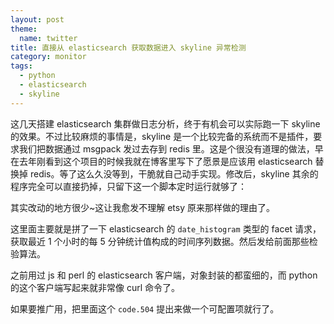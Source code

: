 ```yaml
---
layout: post
theme:
  name: twitter
title: 直接从 elasticsearch 获取数据进入 skyline 异常检测
category: monitor
tags:
  - python
  - elasticsearch
  - skyline
---
```


这几天搭建 elasticsearch 集群做日志分析，终于有机会可以实际跑一下 skyline 的效果。不过比较麻烦的事情是，skyline 是一个比较完备的系统而不是插件，要求我们把数据通过 msgpack 发过去存到 redis 里。这是个很没有道理的做法，早在去年刚看到这个项目的时候我就在博客里写下了愿景是应该用 elasticsearch 替换掉 redis。等了这么久没等到，干脆就自己动手实现。修改后，skyline 其余的程序完全可以直接扔掉，只留下这一个脚本定时运行就够了：

<script src="https://gist.github.com/chenryn/309bed093f6a7084c855.js"></script>

其实改动的地方很少~这让我愈发不理解 etsy 原来那样做的理由了。

这里面主要就是拼了一下 elasticsearch 的 `date_histogram` 类型的 facet 请求，获取最近 1 个小时的每 5 分钟统计值构成的时间序列数据。然后发给前面那些检验算法。

之前用过 js 和 perl 的 elasticsearch 客户端，对象封装的都蛮细的，而 python 的这个客户端写起来就非常像 curl 命令了。

如果要推广用，把里面这个 `code.504` 提出来做一个可配置项就行了。

